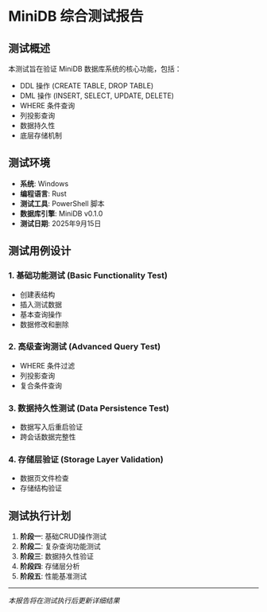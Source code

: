 # MiniDB 综合测试报告

## 测试概述

本测试旨在验证 MiniDB 数据库系统的核心功能，包括：
- DDL 操作 (CREATE TABLE, DROP TABLE)
- DML 操作 (INSERT, SELECT, UPDATE, DELETE)
- WHERE 条件查询
- 列投影查询
- 数据持久性
- 底层存储机制

## 测试环境

- **系统**: Windows
- **编程语言**: Rust
- **测试工具**: PowerShell 脚本
- **数据库引擎**: MiniDB v0.1.0
- **测试日期**: 2025年9月15日

## 测试用例设计

### 1. 基础功能测试 (Basic Functionality Test)
- 创建表结构
- 插入测试数据
- 基本查询操作
- 数据修改和删除

### 2. 高级查询测试 (Advanced Query Test)  
- WHERE 条件过滤
- 列投影查询
- 复合条件查询

### 3. 数据持久性测试 (Data Persistence Test)
- 数据写入后重启验证
- 跨会话数据完整性

### 4. 存储层验证 (Storage Layer Validation)
- 数据页文件检查
- 存储结构验证

## 测试执行计划

1. **阶段一**: 基础CRUD操作测试
2. **阶段二**: 复杂查询功能测试  
3. **阶段三**: 数据持久性验证
4. **阶段四**: 存储层分析
5. **阶段五**: 性能基准测试

---

*本报告将在测试执行后更新详细结果*